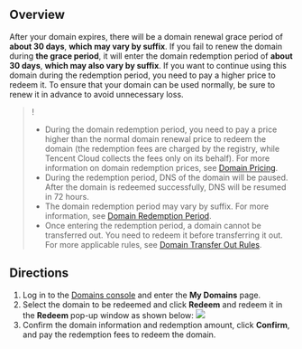 ﻿## Overview

After your domain expires, there will be a domain renewal grace period of **about 30 days**, **which may vary by suffix**. If you fail to renew the domain during **the grace period**, it will enter the domain redemption period of **about 30 days**, **which may also vary by suffix**. If you want to continue using this domain during the redemption period, you need to pay a higher price to redeem it. To ensure that your domain can be used normally, be sure to renew it in advance to avoid unnecessary loss.

>!
> - During the domain redemption period, you need to pay a price higher than the normal domain renewal price to redeem the domain (the redemption fees are charged by the registry, while Tencent Cloud collects the fees only on its behalf). For more information on domain redemption prices, see [Domain Pricing](link).
> - During the redemption period, DNS of the domain will be paused. After the domain is redeemed successfully, DNS will be resumed in 72 hours.
> - The domain redemption period may vary by suffix. For more information, see [Domain Redemption Period](link).
> - Once entering the redemption period, a domain cannot be transferred out. You need to redeem it before transferring it out. For more applicable rules, see [Domain Transfer Out Rules](link).

## Directions

1. Log in to the [Domains console](link) and enter the **My Domains** page.
2. Select the domain to be redeemed and click **Redeem** and redeem it in the **Redeem** pop-up window as shown below:
 ![](https://main.qcloudimg.com/raw/0842a8fd643a0736d3ca5d922de8a291.png)
3. Confirm the domain information and redemption amount, click **Confirm**, and pay the redemption fees to redeem the domain.




